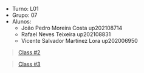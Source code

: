 * Turno: L01
* Grupo: 07
* Alunos:
    - João Pedro Moreira Costa up202108714 
    - Rafael Neves Teixeira up202108831
    - Vicente Salvador Martínez Lora up202006950

> [Class #2](/Logbooks/LOGBOOK2.md)

> [Class #3](/Logbooks/LOGBOOK3.md)
